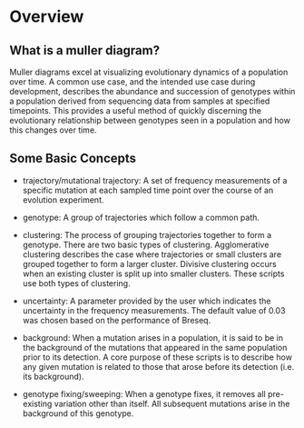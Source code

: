 # Overview
## What is a muller diagram?
Muller diagrams excel at visualizing evolutionary dynamics of a population over time. A common use case, and the intended use case during development, describes the abundance and succession of genotypes within a population derived from sequencing data from samples at specified timepoints. This provides a useful method of quickly discerning the evolutionary relationship between genotypes seen in a population and how this changes over time.


## Some Basic Concepts

- trajectory/mutational trajectory: A set of frequency measurements of a specific mutation at each sampled time point over the course of an evolution experiment.

- genotype: A group of trajectories which follow a common path.

- clustering: The process of grouping trajectories together to form a genotype. There are two basic types of clustering. Agglomerative clustering describes the case where trajectories or small clusters are grouped together to form a larger cluster. Divisive clustering occurs when an existing cluster is split up into smaller clusters. These scripts use both types of clustering.

- uncertainty: A parameter provided by the user which indicates the uncertainty in the frequency measurements. The default value of 0.03 was chosen based on the performance of Breseq.

- background: When a mutation arises in a population, it is said to be in the background of the mutations that appeared in the same population prior to its detection. A core purpose of these scripts is to describe how any given mutation is related to those that arose before its detection (i.e. its background).

- genotype fixing/sweeping: When a genotype fixes, it removes all pre-existing variation other than itself. All subsequent mutations arise in the background of this genotype.
 
